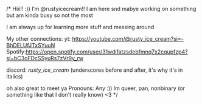 /* Hiii!! :)) I’m @rustyicecream!!
I am here snd mabye working on something but am kinda busy so not the most

I am always up for learning more stuff and messing around

My other connections:
yt: https://youtube.com/@rusty_ice_cream?si=-BhDELUfJTxSYuuN
 Spotify:https://open.spotify.com/user/31wdifatzsdebfmnq7x2cqupfzp4?si=bC3oFDcSSyuRs7zVr9y_rw

discord: _rusty_ice_cream_ (underscores before and after, it's why it's in italics)

oh also great to meet ya 
Pronouns: Any :))
Im queer, pan, nonbinary (or something like that I don't really know) 
<3 
*/

<!---
rustyicecream/rustyicecream is a ✨ special ✨ repository because its `README.md` (this file) appears on your GitHub profile.
You can click the Preview link to take a look at your changes.
--->

